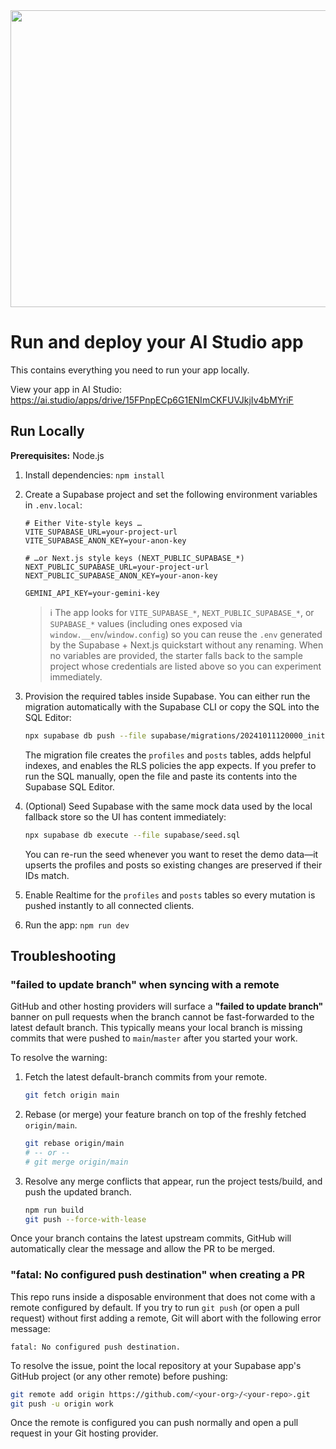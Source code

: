 <div align="center">
<img width="1200" height="475" alt="GHBanner" src="https://github.com/user-attachments/assets/0aa67016-6eaf-458a-adb2-6e31a0763ed6" />
</div>

# Run and deploy your AI Studio app

This contains everything you need to run your app locally.

View your app in AI Studio: https://ai.studio/apps/drive/15FPnpECp6G1ENImCKFUVJkjIv4bMYriF

## Run Locally

**Prerequisites:**  Node.js


1. Install dependencies: `npm install`
2. Create a Supabase project and set the following environment variables in `.env.local`:

   ```
   # Either Vite-style keys …
   VITE_SUPABASE_URL=your-project-url
   VITE_SUPABASE_ANON_KEY=your-anon-key

   # …or Next.js style keys (NEXT_PUBLIC_SUPABASE_*)
   NEXT_PUBLIC_SUPABASE_URL=your-project-url
   NEXT_PUBLIC_SUPABASE_ANON_KEY=your-anon-key

   GEMINI_API_KEY=your-gemini-key
   ```

   > ℹ️ The app looks for `VITE_SUPABASE_*`, `NEXT_PUBLIC_SUPABASE_*`, or `SUPABASE_*` values (including ones exposed via `window.__env`/`window.config`) so you can reuse the `.env` generated by the Supabase + Next.js quickstart without any renaming. When no variables are provided, the starter falls back to the sample project whose credentials are listed above so you can experiment immediately.

3. Provision the required tables inside Supabase. You can either run the
   migration automatically with the Supabase CLI or copy the SQL into the SQL
   Editor:

   ```bash
   npx supabase db push --file supabase/migrations/20241011120000_init.sql
   ```

   The migration file creates the `profiles` and `posts` tables, adds helpful
   indexes, and enables the RLS policies the app expects. If you prefer to run
   the SQL manually, open the file and paste its contents into the Supabase SQL
   Editor.

4. (Optional) Seed Supabase with the same mock data used by the local fallback
   store so the UI has content immediately:

   ```bash
   npx supabase db execute --file supabase/seed.sql
   ```

   You can re-run the seed whenever you want to reset the demo data—it upserts
   the profiles and posts so existing changes are preserved if their IDs match.

5. Enable Realtime for the `profiles` and `posts` tables so every mutation is
   pushed instantly to all connected clients.

6. Run the app: `npm run dev`

## Troubleshooting

### "failed to update branch" when syncing with a remote

GitHub and other hosting providers will surface a **"failed to update branch"**
banner on pull requests when the branch cannot be fast-forwarded to the latest
default branch. This typically means your local branch is missing commits that
were pushed to `main`/`master` after you started your work.

To resolve the warning:

1. Fetch the latest default-branch commits from your remote.

   ```bash
   git fetch origin main
   ```

2. Rebase (or merge) your feature branch on top of the freshly fetched
   `origin/main`.

   ```bash
   git rebase origin/main
   # -- or --
   # git merge origin/main
   ```

3. Resolve any merge conflicts that appear, run the project tests/build, and
   push the updated branch.

   ```bash
   npm run build
   git push --force-with-lease
   ```

Once your branch contains the latest upstream commits, GitHub will automatically
clear the message and allow the PR to be merged.

### "fatal: No configured push destination" when creating a PR

This repo runs inside a disposable environment that does not come with a remote
configured by default. If you try to run `git push` (or open a pull request)
without first adding a remote, Git will abort with the following error message:

```
fatal: No configured push destination.
```

To resolve the issue, point the local repository at your Supabase app's GitHub
project (or any other remote) before pushing:

```bash
git remote add origin https://github.com/<your-org>/<your-repo>.git
git push -u origin work
```

Once the remote is configured you can push normally and open a pull request in
your Git hosting provider.
